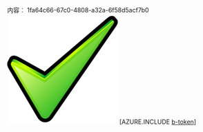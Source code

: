 内容︰ 1fa64c66-67c0-4808-a32a-6f58d5acf7b0![图像](631e067d-8f9d-4d5b-be3d-3135ea570c0d.png)
[AZURE.INCLUDE [b-token](5faec167-66a4-4cee-9bb1-560f01686bad.md)]
